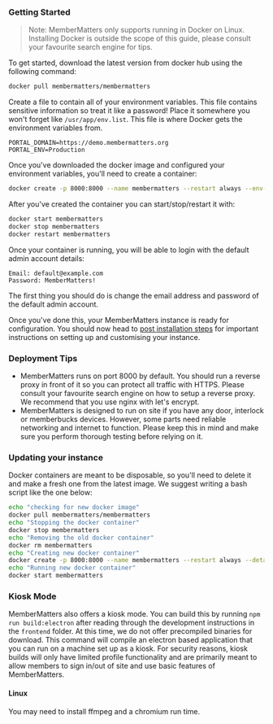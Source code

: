 ### Getting Started

> Note: MemberMatters only supports running in Docker on Linux. Installing Docker is outside the scope of this guide,
> please consult your favourite search engine for tips.

To get started, download the latest version from docker hub using the following command:

```bash
docker pull membermatters/membermatters
```

Create a file to contain all of your environment variables. This file contains sensitive information so treat it like a
password! Place it somewhere you won't forget like `/usr/app/env.list`. This file is where Docker gets the environment
variables from.

```
PORTAL_DOMAIN=https://demo.membermatters.org
PORTAL_ENV=Production
```

Once you've downloaded the docker image and configured your environment variables, you'll need to create a container:

```bash
docker create -p 8000:8000 --name membermatters --restart always --env-file /usr/app/env.list -v /usr/app/:/usr/src/data membermatters/membermatters
```

After you've created the container you can start/stop/restart it with:

```bash
docker start membermatters
docker stop membermatters
docker restart membermatters
```

Once your container is running, you will be able to login with the default admin account details:

```
Email: default@example.com
Password: MemberMatters!
```

The first thing you should do is change the email address and password of the default admin account.

Once you've done this, your MemberMatters instance is ready for configuration. You should now head to [post installation steps](/docs/POST_INSTALL_STEPS.md) for important instructions on setting up and customising your instance.

### Deployment Tips

- MemberMatters runs on port 8000 by default. You should run a reverse proxy in front of it
  so you can protect all traffic with HTTPS. Please consult your favourite search engine on how to setup a reverse proxy.
  We recommend that you use nginx with let's encrypt.
- MemberMatters is designed to run on site if you have any door, interlock or memberbucks devices. However, some parts
  need reliable networking and internet to function. Please keep this in mind and make sure you perform thorough
  testing before relying on it.

### Updating your instance

Docker containers are meant to be disposable, so you'll need to delete it and make a fresh one from the latest image.
We suggest writing a bash script like the one below:

```bash
echo "checking for new docker image"
docker pull membermatters/membermatters
echo "Stopping the docker container"
docker stop membermatters
echo "Removing the old docker container"
docker rm membermatters
echo "Creating new docker container"
docker create -p 8000:8000 --name membermatters --restart always --detach --env-file /usr/app/env.list -v /usr/app/:/usr/src/data membermatters/membermatters
echo "Running new docker container"
docker start membermatters
```

### Kiosk Mode

MemberMatters also offers a kiosk mode. You can build this by running `npm run build:electron` after reading through the development instructions in the `frontend` folder. At this time, we do not offer precompiled binaries for download. This command 
will compile an electron based application that you can run on a machine set up as a kiosk. For
security reasons, kiosk builds will only have limited profile functionality and are primarily meant
to allow members to sign in/out of site and use basic features of MemberMatters.

#### Linux

You may need to install ffmpeg and a chromium run time.
